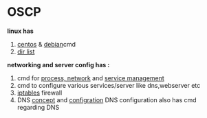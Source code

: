 # OSCP
**linux has**
1. [centos](https://github.com/akshadjoshi/OSCP/blob/main/Linux/ServerOS.md) & [debian](https://github.com/akshadjoshi/OSCP/blob/main/Linux/ServerOS.md#debian)cmd
2. [dir list](https://github.com/akshadjoshi/OSCP/blob/main/Linux/directories%20or%20folder.txt)


**networking and server config has :**
1. cmd for [process, network](https://github.com/akshadjoshi/OSCP/blob/main/Networking%20and%20Server%20Config/network%20%26%20process%20manangement.md) and [service management](https://github.com/akshadjoshi/OSCP/blob/main/Networking%20and%20Server%20Config/service%20management.md) 
2. cmd to configure various services/server like dns,webserver etc
3.  [iptables](https://github.com/akshadjoshi/OSCP/blob/main/Networking%20and%20Server%20Config/firewall_iptables.md) firewall 
4. DNS [concept](https://github.com/akshadjoshi/OSCP/blob/main/Networking%20and%20Server%20Config/dns_concpet.txt) and [configration](https://github.com/akshadjoshi/OSCP/blob/main/Networking%20and%20Server%20Config/dnsconfig.md) DNS configuration also has cmd regarding DNS
